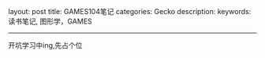 layout: post
title:  GAMES104笔记
categories: Gecko
description: 
keywords: 读书笔记, 图形学，GAMES 

---







开坑学习中ing,先占个位